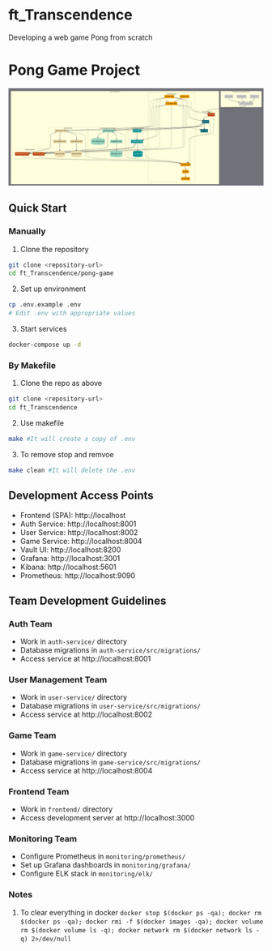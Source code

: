 # ft_Transcendence
Developing a web game Pong from scratch


# Pong Game Project

![Alt text](image/image2.png)

## Quick Start 

### Manually 
1. Clone the repository
```bash
git clone <repository-url>
cd ft_Transcendence/pong-game
```

2. Set up environment
```bash
cp .env.example .env
# Edit .env with appropriate values
```

3. Start services
```bash
docker-compose up -d
```

### By Makefile
1. Clone the repo as above
```bash
git clone <repository-url>
cd ft_Transcendence
```
2. Use makefile
```bash
make #It will create a copy of .env
```
3. To remove stop and remvoe
```bash
make clean #It will delete the .env
```

## Development Access Points

- Frontend (SPA): http://localhost
- Auth Service: http://localhost:8001
- User Service: http://localhost:8002
- Game Service: http://localhost:8004
- Vault UI: http://localhost:8200
- Grafana: http://localhost:3001
- Kibana: http://localhost:5601
- Prometheus: http://localhost:9090

## Team Development Guidelines

### Auth Team
- Work in `auth-service/` directory
- Database migrations in `auth-service/src/migrations/`
- Access service at http://localhost:8001

### User Management Team
- Work in `user-service/` directory
- Database migrations in `user-service/src/migrations/`
- Access service at http://localhost:8002

### Game Team
- Work in `game-service/` directory
- Database migrations in `game-service/src/migrations/`
- Access service at http://localhost:8004

### Frontend Team
- Work in `frontend/` directory
- Access development server at http://localhost:3000

### Monitoring Team
- Configure Prometheus in `monitoring/prometheus/`
- Set up Grafana dashboards in `monitoring/grafana/`
- Configure ELK stack in `monitoring/elk/`

### Notes

1. To clear everything in docker ```docker stop $(docker ps -qa); docker rm $(docker ps -qa); docker rmi -f $(docker images -qa); docker volume rm $(docker volume ls -q); docker network rm $(docker network ls -q) 2>/dev/null```